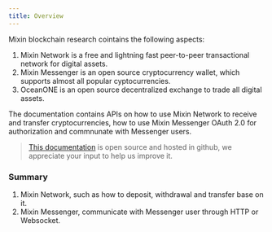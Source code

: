 ```yaml
---
title: Overview
---
```


Mixin blockchain research cointains the following aspects:

1. Mixin Network is a free and lightning fast peer-to-peer transactional network for digital assets.
2. Mixin Messenger is an open source cryptocurrency wallet, which supports almost all popular cyptocurrencies.
3. OceanONE is an open source decentralized exchange to trade all digital assets.

The documentation contains APIs on how to use Mixin Network to receive and transfer cryptocurrencies, how to use Mixin Messenger OAuth 2.0 for authorization and commnunate with Messenger users.

> [This documentation](https://github.com/MixinMessenger/developers.mixin.one) is open source and hosted in github, we appreciate your input to help us improve it.

### Summary

1. Mixin Network, such as how to deposit, withdrawal and transfer base on it.
2. Mixin Messenger, communicate with Messenger user through HTTP or Websocket.
